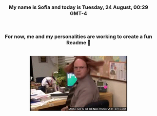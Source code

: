 


<div align="center">
<h3 >My name is Sofia and today is Tuesday, 24 August, 00:29 GMT-4</h3><br>
<h3 >For now, me and my personalities are working to create a fun Readme 👋
</h3><br>
<img src='img/dwight.gif' alt='working...'/>
</div>
